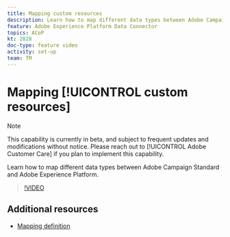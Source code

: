 ```yaml
---
title: Mapping custom resources 
description: Learn how to map different data types between Adobe Campaign Standard (ACS) and Adobe Experience Platform (AEP)
feature: Adobe Experience Platform Data Connector
topics: ACoP
kt: 2828
doc-type: feature video
activity: set-up
team: TM
---
```


# Mapping [!UICONTROL custom resources]

>[!NOTE]
>
>This capability is currently in beta, and subject to frequent updates and modifications without notice.
>Please reach out to [!UICONTROL Adobe Customer Care] if you plan to implement this capability.

Learn how to map different data types between Adobe Campaign Standard and Adobe Experience Platform.

>[!VIDEO](https://video.tv.adobe.com/v/27231?quality=12)

## Additional resources

* [Mapping definition](https://docs.adobe.com/content/help/en/campaign-standard/using/administrating/mapping-campaign-and-aep-data/aep-mapping-definition.html)
  